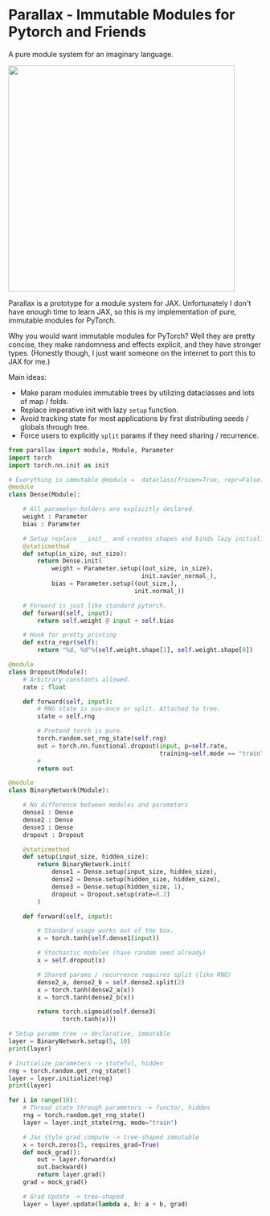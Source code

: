 # Parallax - Immutable Modules for Pytorch and Friends

A pure module system for an imaginary language.


<img width=450px src="https://developers.google.com/web/updates/images/2016/12/performant-parallaxing/parallax.jpg">


Parallax is a prototype for a module system for JAX.  Unfortunately I don't have
enough time to learn JAX, so this is my implementation of pure,
immutable modules for PyTorch.

Why you would want immutable modules for PyTorch? Well they are
pretty concise, they make randomness and effects explicit, and they have
stronger types. (Honestly though, I just want someone on the internet to port this to JAX for me.)

Main ideas:

* Make param modules immutable trees by utilizing dataclasses and lots of map / folds.
* Replace imperative init with lazy `setup` function.
* Avoid tracking state for most applications by first distributing seeds / globals through tree.
* Force users to explicitly `split` params if they need sharing / recurrence.

```python
from parallax import module, Module, Parameter
import torch
import torch.nn.init as init

# Everything is immutable @module =  dataclass(frozen=True, repr=False)
@module
class Dense(Module):

    # All parameter-holders are explicitly declared.
    weight : Parameter
    bias : Parameter

    # Setup replace __init__ and creates shapes and binds lazy initializers.
    @staticmethod
    def setup(in_size, out_size):
        return Dense.init(
            weight = Parameter.setup((out_size, in_size),
                                     init.xavier_normal_),
            bias = Parameter.setup((out_size,),
                                   init.normal_))

    # Forward is just like standard pytorch.
    def forward(self, input):
        return self.weight @ input + self.bias

    # Hook for pretty printing
    def extra_repr(self):
        return "%d, %d"%(self.weight.shape[1], self.weight.shape[0])

@module
class Dropout(Module):
    # Arbitrary constants allowed.
    rate : float

    def forward(self, input):
        # RNG state is use-once or split. Attached to tree.
        state = self.rng

        # Pretend torch is pure.
        torch.random.set_rng_state(self.rng)
        out = torch.nn.functional.dropout(input, p=self.rate,
                                          training=self.mode == "train")
        #
        return out

@module
class BinaryNetwork(Module):

    # No difference between modules and parameters
    dense1 : Dense
    dense2 : Dense
    dense3 : Dense
    dropout : Dropout

    @staticmethod
    def setup(input_size, hidden_size):
        return BinaryNetwork.init(
            dense1 = Dense.setup(input_size, hidden_size),
            dense2 = Dense.setup(hidden_size, hidden_size),
            dense3 = Dense.setup(hidden_size, 1),
            dropout = Dropout.setup(rate=0.2)
        )

    def forward(self, input):

        # Standard usage works out of the box.
        x = torch.tanh(self.dense1(input))

        # Stochastic modules (have random seed already)
        x = self.dropout(x)

        # Shared params / recurrence requires split (like RNG)
        dense2_a, dense2_b = self.dense2.split(2)
        x = torch.tanh(dense2_a(x))
        x = torch.tanh(dense2_b(x))

        return torch.sigmoid(self.dense3(
               torch.tanh(x)))

# Setup paramm tree -> declarative, immutable
layer = BinaryNetwork.setup(5, 10)
print(layer)

# Initialize parameters -> stateful, hidden
rng = torch.random.get_rng_state()
layer = layer.initialize(rng)
print(layer)

for i in range(10):
    # Thread state through parameters -> functor, hidden
    rng = torch.random.get_rng_state()
    layer = layer.init_state(rng, mode="train")

    # Jax style grad compute -> tree-shaped immutable
    x = torch.zeros(5, requires_grad=True)
    def mock_grad():
        out = layer.forward(x)
        out.backward()
        return layer.grad()
    grad = mock_grad()

    # Grad Update -> tree-shaped
    layer = layer.update(lambda a, b: a + b, grad)
```
